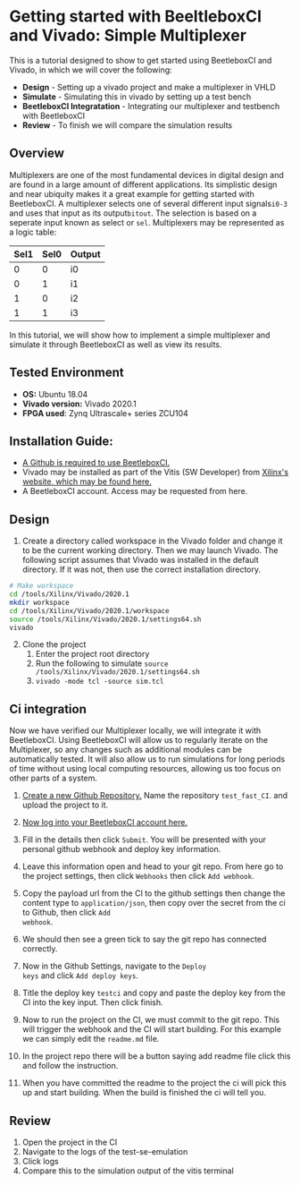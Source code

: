 # Getting started with BeeltleboxCI and Vivado: Simple Multiplexer

This is a tutorial designed to show to get started using BeetleboxCI and Vivado, in which we will cover the following: 

- **Design** - Setting up a vivado project and make a multiplexer in VHLD 
- **Simulate**  - Simulating this in vivado by setting up a test bench 
- **BeetleboxCI Integratation** - Integrating our multiplexer and testbench with BeetleboxCI 
- **Review**  - To finish we will compare the simulation results 

## Overview

Multiplexers are one of the most fundamental devices in digital design and are found in a large amount of different applications. Its simplistic design and near ubiquity makes it a great example for getting started with BeetleboxCI. A multiplexer selects one of several different input signals<code>i0-3</code> and uses that input as its output<code>bitout</code>. The selection is based on a seperate input known as select or <code>sel</code>. Multiplexers may be represented as a logic table:

| Sel1        | Sel0        | Output      |
| ----------- | ----------- | ----------- |
| 0           | 0           | i0          |
| 0           | 1           | i1          |
| 1           | 0           | i2          |
| 1           | 1           | i3          |

In this tutorial, we will show how to implement a simple multiplexer and simulate it through BeetleboxCI as well as view its results.

## Tested Environment 
 - **OS:** Ubuntu 18.04
 - **Vivado version:** Vivado 2020.1
 - **FPGA used**: Zynq Ultrascale+ series ZCU104

## Installation Guide:
 - [A Github is required to use BeetleboxCI.](https://github.com/)
 - Vivado may be installed as part of the Vitis (SW Developer) from [Xilinx's website, which may be found here.](https://www.xilinx.com/support/download.html)
 - A BeetleboxCI account. Access may be requested from here.

## Design
1. Create a directory called workspace in the Vivado folder and change it to be the current working directory. Then we may launch Vivado. The following script assumes that Vivado was installed in the default directory. If it was not, then use the correct installation directory. 

```sh
# Make workspace
cd /tools/Xilinx/Vivado/2020.1 
mkdir workspace 
cd /tools/Xilinx/Vivado/2020.1/workspace
source /tools/Xilinx/Vivado/2020.1/settings64.sh
vivado
```

2. Clone the project 
   1. Enter the project root directory
   2. Run the following to simulate  <code>source /tools/Xilinx/Vivado/2020.1/settings64.sh</code>
   3. <code>vivado -mode tcl -source sim.tcl </code>

## Ci integration 
Now we have verified our Multiplexer locally, we will integrate it with BeetleboxCI. Using BeetleboxCI will allow us to regularly iterate on the Multiplexer, so any changes such as additional modules can be automatically tested. It will also allow us to run simulations for long periods of time without using local computing resources, allowing us too focus on other parts of a system.

1. [Create a new Github Repository.](https://docs.github.com/en/github/importing-your-projects-to-github/importing-source-code-to-github/adding-an-existing-project-to-github-using-the-command-line) Name the repository <code>test_fast_CI</code>. and upload the project to it.
2. [Now log into your BeetleboxCI account here.](https://app.beetleboxci.com/)



7. Fill in the details then click <code>Submit</code>. You will be presented with your personal github webhook and deploy key information.

1. Leave this information open and head to your git repo. From here go to the project settings, then click <code>Webhooks</code> then click <code>Add webhook</code>. 
2.  Copy the payload url from the CI to the github settings then change the content type to <code>application/json</code>, then copy over the secret from the ci to Github, then click <code>Add webhook</code>.

1.  We should then see a green tick to say the git repo has connected correctly.
2.  Now in the Github Settings, navigate to the <code>Deploy keys</code> and click <code>Add deploy keys</code>.
3.  Title the deploy key <code>testci</code> and copy and paste the deploy key from the CI into the key input. Then click finish.


1.  Now to run the project on the CI, we must commit to the git repo. This will trigger the webhook and the CI will start building. For this example we can simply edit the <code>readme.md</code> file.

2.  In the project repo there will be a button saying add readme file click this and follow the instruction.

3.  When you have committed the readme to the project the ci will pick this up and start building. When the build is finished the ci will tell you.

## Review

1. Open the project in the CI  
2. Navigate to the logs of the test-se-emulation
3. Click logs
4. Compare this to the simulation output of the vitis terminal 



